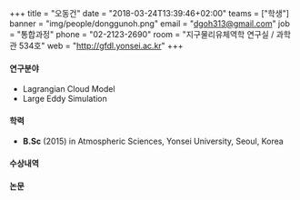 +++
title = "오동건"
date = "2018-03-24T13:39:46+02:00"
teams = ["학생"]
banner = "img/people/donggunoh.png"
email = "dgoh313@gmail.com"
job = "통합과정"
phone = "02-2123-2690"
room = "지구물리유체역학 연구실 / 과학관 534호"
web = "http://gfdl.yonsei.ac.kr"
+++

#### 연구분야
+ Lagrangian Cloud Model
+ Large Eddy Simulation 

#### 학력
 + **B.Sc** (2015) in Atmospheric Sciences, Yonsei University, Seoul, Korea

#### 수상내역


#### 논문

